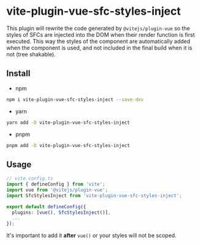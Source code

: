 # vite-plugin-vue-sfc-styles-inject

This plugin will rewrite the code generated by `@vitejs/plugin-vue` so the styles of SFCs are injected into the DOM when their render function is first executed.
This way the styles of the component are automatically added when the component is used, and not included in the final build when it is not (tree shakable).

## Install

- npm

```bash
npm i vite-plugin-vue-sfc-styles-inject --save-dev
```
- yarn 
```bash
yarn add -D vite-plugin-vue-sfc-styles-inject
```

- pnpm

```bash
pnpm add -D vite-plugin-vue-sfc-styles-inject
```

## Usage

```ts
// vite.config.ts
import { defineConfig } from 'vite';
import vue from '@vitejs/plugin-vue';
import SfcStylesInject from 'vite-plugin-vue-sfc-styles-inject';

export default defineConfig({
  plugins: [vue(), SfcStylesInject()],
  ...
});
```

It's important to add it **after** `vue()` or your styles will not be scoped.
